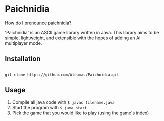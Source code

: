 
# Paichnidia

[How do I prenounce paichnidia?](https://translate.google.com/?sl=auto&tl=el&text=games&op=translate&hl=en)

'Paichnidia' is an ASCII game library written in Java. This library aims to be
simple, lightweight, and extensible with the hopes of adding an AI multiplayer mode.

## Installation

``` shell

git clone https://github.com/Aleumas/Paichnidia.git

```

## Usage

1. Compile all java code with `$ javac filename.java`
2. Start the program with `$ java start`
3. Pick the game that you would like to play (using the game's index)
